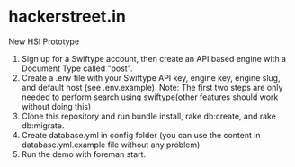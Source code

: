 hackerstreet.in
===============

New HSI Prototype 


  1.  Sign up for a Swiftype account, then create an API based engine with a Document Type called "post".
  2. Create a .env file with your Swiftype API key, engine key, engine slug, and default host (see .env.example). 
  Note: The first two steps are only needed to perform search using swiftype(other features should work without doing this)
  3.  Clone this repository and run bundle install, rake db:create, and rake db:migrate.
  4.  Create database.yml in config folder (you can use the content in database.yml.example file without any problem)
  5.  Run the demo with foreman start.


